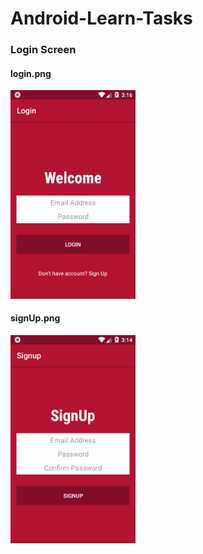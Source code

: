 # Android-Learn-Tasks
<h3>Login Screen</h3>

<h4>login.png</h4>
<img src="screenshot/login.png" width=200 ,height=200 />

<h4>signUp.png</h4>
<img src="screenshot/signUp.png" width=200 ,height=200 />
